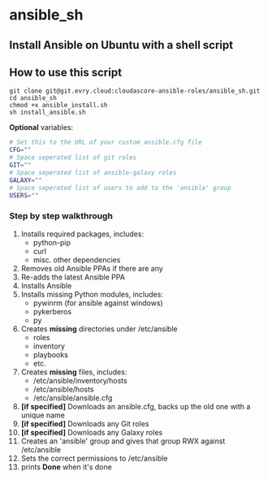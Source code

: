 # ansible_sh

## Install Ansible on Ubuntu with a shell script

## How to use this script

```shell
git clone git@git.evry.cloud:cloudascore-ansible-roles/ansible_sh.git
cd ansible_sh
chmod +x ansible_install.sh
sh install_ansible.sh
```

**Optional** variables:

```sh
# Set this to the URL of your custom ansible.cfg file
CFG=""
# Space seperated list of git roles
GIT=""
# Space seperated list of ansible-galaxy roles
GALAXY=""
# Space seperated list of users to add to the 'ansible' group
USERS=""
``` 

### Step by step walkthrough

1. Installs required packages, includes:
    * python-pip
    * curl
    * misc. other dependencies
1. Removes old Ansible PPAs if there are any
1. Re-adds the latest Ansible PPA
1. Installs Ansible
1. Installs missing Python modules, includes:
    * pywinrm (for ansible against windows)
    * pykerberos
    * py
1. Creates **missing** directories under /etc/ansible
    * roles
    * inventory
    * playbooks
    * etc.
1. Creates **missing** files, includes:
    * /etc/ansible/inventory/hosts
    * /etc/ansible/hosts
    * /etc/ansible/ansible.cfg
1. **[if specified]** Downloads  an ansible.cfg, backs up the old one with a unique name
1. **[if specified]** Downloads any Git roles
1. **[if specified]** Downloads any Galaxy roles
1. Creates an 'ansible' group and gives that group RWX against /etc/ansible
1. Sets the correct permissions to /etc/ansible
1. prints **Done** when it's done
